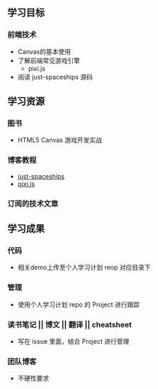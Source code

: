 ## 学习目标

### 前端技术
- Canvas的基本使用
- 了解前端常见游戏引擎
  - pixi.js
- 阅读 just-spaceships 源码

## 学习资源

### 图书
- HTML5 Canvas 游戏开发实战

### 博客教程
- [just-spaceships](http://ondras.zarovi.cz/games/just-spaceships/)
- [pixi.js](http://www.pixijs.com/)

### 订阅的技术文章

## 学习成果

### 代码
- 相关demo上传至个人学习计划 reop 对应目录下

### 管理
- 使用个人学习计划 repo 的 Project 进行跟踪

### 读书笔记 || 博文 || 翻译 || cheatsheet
- 写在 issue 里面，结合 Project 进行管理

### 团队博客
- 不硬性要求



